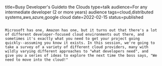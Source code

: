 title=Busy Developer's Guideto the Clouds
type=talk
audience=For any intermediate developer (2 or more years) audience
tags=cloud,distributed systems,aws,azure,google cloud
date=2022-02-15
status=published
~~~~~~

Microsoft has one, Amazon has one, but it turns out that there's a lot of different developer-focused cloud environments out there, and sometimes it's exactly what you need to get your project going quickly--assuming you know it exists. In this session, we're going to take a survey of a variety of different cloud providers, many with wildly varying different approaches to "what developers need", and give you a series of ideas to explore the next time the boss says, "We need to move into the cloud!"
    

